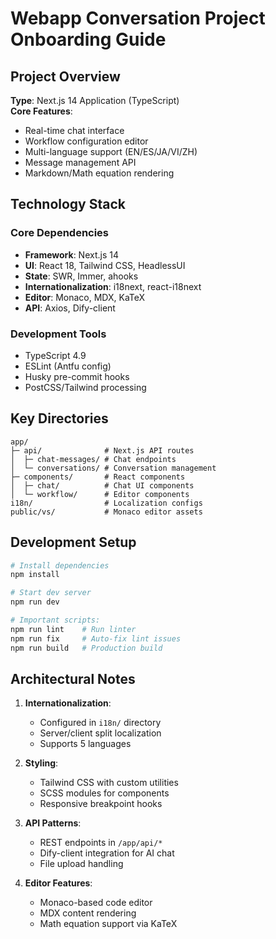 # Webapp Conversation Project Onboarding Guide

## Project Overview
**Type**: Next.js 14 Application (TypeScript)  
**Core Features**:
- Real-time chat interface
- Workflow configuration editor
- Multi-language support (EN/ES/JA/VI/ZH)
- Message management API
- Markdown/Math equation rendering

## Technology Stack
### Core Dependencies
- **Framework**: Next.js 14
- **UI**: React 18, Tailwind CSS, HeadlessUI
- **State**: SWR, Immer, ahooks
- **Internationalization**: i18next, react-i18next
- **Editor**: Monaco, MDX, KaTeX
- **API**: Axios, Dify-client

### Development Tools
- TypeScript 4.9
- ESLint (Antfu config)
- Husky pre-commit hooks
- PostCSS/Tailwind processing

## Key Directories
```
app/
├─ api/              # Next.js API routes
│  ├─ chat-messages/ # Chat endpoints
│  └─ conversations/ # Conversation management
├─ components/       # React components
│  ├─ chat/          # Chat UI components
│  └─ workflow/      # Editor components
i18n/                # Localization configs
public/vs/           # Monaco editor assets
```

## Development Setup
```bash
# Install dependencies
npm install

# Start dev server
npm run dev

# Important scripts:
npm run lint    # Run linter
npm run fix     # Auto-fix lint issues
npm run build   # Production build
```

## Architectural Notes
1. **Internationalization**:
   - Configured in `i18n/` directory
   - Server/client split localization
   - Supports 5 languages

2. **Styling**:
   - Tailwind CSS with custom utilities
   - SCSS modules for components
   - Responsive breakpoint hooks

3. **API Patterns**:
   - REST endpoints in `/app/api/*`
   - Dify-client integration for AI chat
   - File upload handling

4. **Editor Features**:
   - Monaco-based code editor
   - MDX content rendering
   - Math equation support via KaTeX
